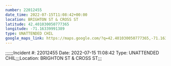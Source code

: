 ```yaml
---
number: 22012455
date_time: 2022-07-15T11:08:42+00:00
location: BRIGHTON ST & CROSS ST
latitude: 42.401030050777365
longitude: -71.16339991389
type: UNATTENDED CHIL
google_maps_link: https://maps.google.com/?q=42.401030050777365,-71.16339991389
---
```


;;;;;;Incident #: 22012455   Date: 2022-07-15 11:08:42   Type: UNATTENDED CHIL;;;Location: BRIGHTON ST & CROSS ST;;;

